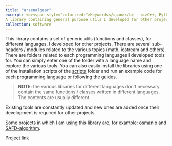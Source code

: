 ```yaml
---
title: "arsenalgear"
excerpt: <b><span style="color:red;">Keywords</span></b> - <i>C++, Python, Bash, GNU make</i>. <br/><br/>About
A library containing general purpose utils I developed for other projects. Installation available for C++ and Python both.<br/><br/><img src='/images/logo_arsenalgear.svg' width="600">
collection: software
---
```


This library contains a set of generic utils (functions and classes), for different languages, I developed for other projects. There are several sub-headers / modules related to the various topics (math, iostream and others). There are folders related to each programming languages I developed tools for. You can simply enter one of the folder with a language name and explore the various tools. You can also easily install the libraries using one of the installation scripts of the [scripts](https://github.com/JustWhit3/arsenalgear/tree/main/scripts) folder and run an example code for each programming language or following the guides.
> **NOTE**: the various libraries for different languages don't necessary contain the same functions / classes written in different languages. The contents are usually different.

Existing tools are constantly updated and new ones are added once their development is required for other projects.

Some projects in which I am using this library are, for example: [osmanip](https://github.com/JustWhit3/osmanip) and [SAFD-algorithm](https://github.com/JustWhit3/SAFD-algorithm).

[Project link](https://github.com/JustWhit3/arsenalgear)
